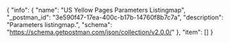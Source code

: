 {
  "info": {
    "name": "US Yellow Pages Parameters Listingmap",
    "_postman_id": "3e590f47-17ea-400c-b17b-14760f8b7c7a",
    "description": "Parameters listingmap.",
    "schema": "https://schema.getpostman.com/json/collection/v2.0.0/"
  },
  "item": []
}